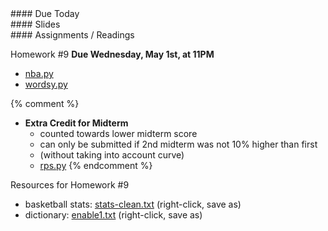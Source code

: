 <article class="due" markdown="block">
####  Due Today


</article>

<article class="slides" markdown="block">
####  Slides


</article>

<article class="assignments" markdown="block">
####  Assignments / Readings		

Homework #9 __Due Wednesday, May 1st, at 11PM__ 

* [nba.py](homework/hw09/nba.py)
* [wordsy.py](homework/hw09/wordsy.py)

{% comment %}
* __Extra Credit for Midterm__ 
    * counted towards lower midterm score
    * can only be submitted if 2nd midterm was not 10% higher than first 
    * (without taking into account curve)
    * [rps.py](homework/hw09/rps.py)
{% endcomment %}

Resources for Homework #9

* basketball stats: [stats-clean.txt](homework/hw09/stats-clean.txt) (right-click, save as)
* dictionary: [enable1.txt](homework/hw09/enable1.txt) (right-click, save as)


</article>
